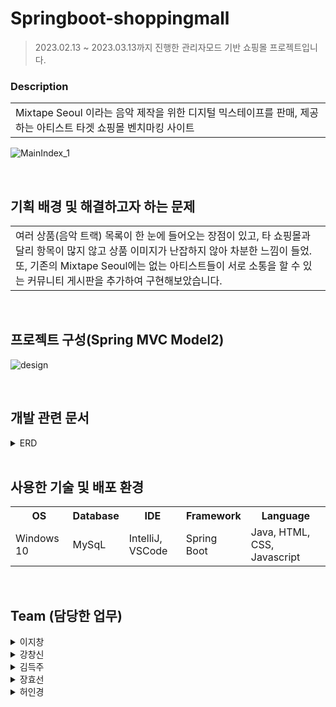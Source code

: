 # Springboot-shoppingmall
> 2023.02.13 ~ 2023.03.13까지 진행한 관리자모드 기반 쇼핑몰 프로젝트입니다.

### Description
<table>
  <tr>
    <td>
Mixtape Seoul 이라는 음악 제작을 위한 디지털 믹스테이프를 판매, 제공하는 아티스트 타겟 쇼핑몰 벤치마킹 사이트
    </td>
  </tr>
</table>

![MainIndex_1](https://user-images.githubusercontent.com/116870668/233907592-9cd7342d-1dc8-458b-91e1-6e19ff09a73d.jpg)

<br>

## 기획 배경 및 해결하고자 하는 문제
<table>
  <tr>
    <td>
여러 상품(음악 트랙) 목록이 한 눈에 들어오는 장점이 있고, 타 쇼핑몰과 달리 항목이 많지 않고 상품 이미지가 난잡하지 않아 차분한 느낌이 들었.
또, 기존의 Mixtape Seoul에는 없는 아티스트들이 서로 소통을 할 수 있는 커뮤니티
게시판을 추가하여 구현해보았습니다.
    </td>
  </tr>
</table>

<br>

## 프로젝트 구성(Spring MVC Model2)
![design](https://user-images.githubusercontent.com/116870668/233907336-53c5b845-5826-420e-b0ec-0279f3a232e5.jpg)

<br>

## 개발 관련 문서
<details>
<summary> ERD </summary>

![DB design](https://user-images.githubusercontent.com/116870668/233907352-f40ad61f-f589-41a4-add1-5ad99126ac35.jpg)

</details>

<br>

## 사용한 기술 및 배포 환경
<table>
  <tr>
    <th>OS</th>
    <th>Database</th>
    <th>IDE</th>
    <th>Framework</th>
    <th>Language</th>
  </tr>
  <tr>
    <td>Windows 10</td>
    <td>MySqL</td>
    <td>IntelliJ, VSCode</td>
    <td>Spring Boot</td>
    <td>Java, HTML, CSS, Javascript</td>
  </tr>
</table>

<br>

## Team (담당한 업무)
<details>
<summary> 이지창 </summary>

1. DB설계
2. 장바구니 서비스(CRD)
3. 마이페이지
4. AWS EC2 배포
</details>
<details>
<summary> 강창신 </summary>

1. 페이지 Header&Footer layout
2. main&Admin 페이지
3. 게시판 댓글 기능
</details>
<details>
<summary> 김득주 </summary>

1. 회원서비스(CRUD)
2. Spring Security
</details>
<details>
<summary> 장효선 </summary>

1. 상품서비스(CRUD) 
2. 전체적인 디자인(CSS) 수정
3. Chat-bot
</details>
<details>
<summary> 허인경 </summary>
  
1. 게시판서비스(CRUD)
2. PPT제작
</details>

<br>



